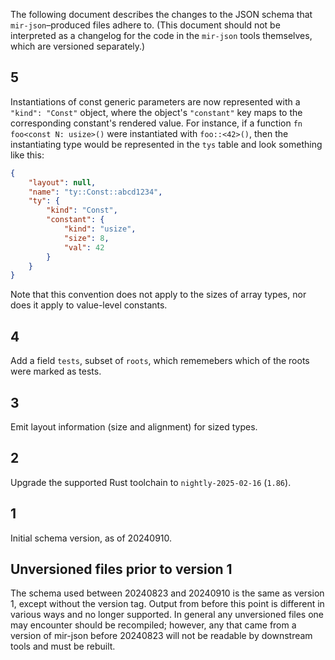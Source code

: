 The following document describes the changes to the JSON schema that
`mir-json`–produced files adhere to. (This document should not be interpreted
as a changelog for the code in the `mir-json` tools themselves, which are
versioned separately.)

## 5

Instantiations of const generic parameters are now represented with a `"kind":
"Const"` object, where the object's `"constant"` key maps to the corresponding
constant's rendered value. For instance, if a function `fn foo<const N:
usize>()` were instantiated with `foo::<42>()`, then the instantiating type
would be represented in the `tys` table and look something like this:

```json
{
    "layout": null,
    "name": "ty::Const::abcd1234",
    "ty": {
        "kind": "Const",
        "constant": {
            "kind": "usize",
            "size": 8,
            "val": 42
        }
    }
}
```

Note that this convention does not apply to the sizes of array types, nor does
it apply to value-level constants.

## 4

Add a field `tests`, subset of `roots`, which rememebers which of the
roots were marked as tests.

## 3

Emit layout information (size and alignment) for sized types.

## 2

Upgrade the supported Rust toolchain to `nightly-2025-02-16` (`1.86`).

## 1

Initial schema version, as of 20240910.

## Unversioned files prior to version 1

The schema used between 20240823 and 20240910 is the same as version
1, except without the version tag. Output from before this point is
different in various ways and no longer supported. In general any
unversioned files one may encounter should be recompiled; however,
any that came from a version of mir-json before 20240823 will not
be readable by downstream tools and must be rebuilt.
